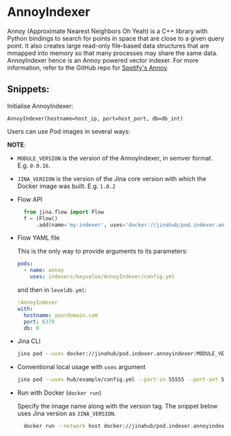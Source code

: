 # AnnoyIndexer

Annoy (Approximate Nearest Neighbors Oh Yeah) is a C++ library with Python bindings to search for points in space that are close to a given query point. It also creates large read-only file-based data structures that are mmapped into memory so that many processes may share the same data.
AnnoyIndexer hence is an Annoy powered vector indexer.
For more information, refer to the GitHub repo for [Spotify's Annoy](https://github.com/spotify/annoy).

## Snippets:

Initialise AnnoyIndexer:

`AnnoyIndexer(hostname=host_ip, port=host_port, db=db_int)`

Users can use Pod images in several ways:

**NOTE**: 

- `MODULE_VERSION` is the version of the AnnoyIndexer, in semver format. E.g. `0.0.16`.
- `JINA_VERSION` is the version of the Jina core version with which the Docker image was built. E.g. `1.0.2` 

- Flow API
  
  ```python
    from jina.flow import Flow
    f = (Flow()
        .add(name='my-indexer', uses='docker://jinahub/pod.indexer.annoyindexer:MODULE_VERSION-JINA_VERSION')
    ```

- Flow YAML file

  This is the only way to provide arguments to its parameters:
  
  ```yaml
  pods:
    - name: annoy
      uses: indexers/keyvalue/AnnoyIndexer/config.yml
  ```
  
  and then in `leveldb.yml`:

  ```yaml
  !AnnoyIndexer
  with:
    hostname: yourdomain.com
    port: 6379
    db: 0
  ```

- Jina CLI
  
  ```bash
  jina pod --uses docker://jinahub/pod.indexer.annoyindexer:MODULE_VERSION-JINA_VERSION
  ```

- Conventional local usage with `uses` argument
  
  ```bash
  jina pod --uses hub/example/config.yml --port-in 55555 --port-out 55556
  ```

- Run with Docker (`docker run`)
 
  Specify the image name along with the version tag. The snippet below uses Jina version as `JINA_VERSION`.

  ```bash
    docker run --network host docker://jinahub/pod.indexer.annoyindexer:MODULE_VERSION-JINA_VERSION --port-in 55555 --port-out 55556
    ```
